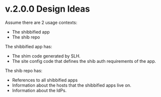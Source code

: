 v.2.0.0 Design Ideas
====================

Assume there are 2 usage contexts:

* The shibbified app
* The shib repo
 
The shibbified app has:

* The shim code generated by SLH.
* The site config code that defines the shib auth
  requirements of the app.

The shib repo has:
* References to all shibbified apps
* Information about the hosts that the shibbified apps live on.
* Information about the IdPs.
